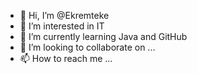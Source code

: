- 👋 Hi, I’m @Ekremteke
- 👀 I’m interested in IT
- 🌱 I’m currently learning Java and GitHub
- 💞️ I’m looking to collaborate on ...
- 📫 How to reach me ...

<!---
Ekremteke/Ekremteke is a ✨ special ✨ repository because its `README.md` (this file) appears on your GitHub profile.
You can click the Preview link to take a look at your changes.
--->
